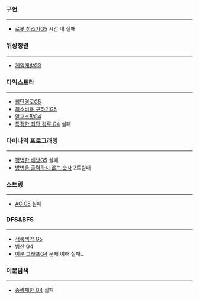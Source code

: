 ### 구현

---

* [로봇 청소기G5](https://www.acmicpc.net/problem/14503) 시간 내 실패



### 위상정렬

---

* [게임개발G3](https://www.acmicpc.net/problem/1516)



### 다익스트라

---

* [최단경로G5](https://www.acmicpc.net/problem/1753)
* [최소비용 구하기G5](https://www.acmicpc.net/problem/1916)
* [알고스팟G4](https://www.acmicpc.net/problem/1261)
* [특정한 최단 경로 G4](https://www.acmicpc.net/problem/1504) 실패



### 다이나믹 프로그래밍

---

* [평범한 배낭G5](https://www.acmicpc.net/problem/12865) 실패
* [방법을 출력하지 않는 숫자](https://www.acmicpc.net/problem/13392) 2트실패



### 스트링

---

* [AC G5](https://www.acmicpc.net/problem/5430) 실패



### DFS&BFS

---

* [적록색약 G5](https://www.acmicpc.net/problem/10026)
* [빙산 G4](https://www.acmicpc.net/problem/2573)
* [이분 그래프G4](https://www.acmicpc.net/problem/1707) 문제 이해 실패..



### 이분탐색

---

* [중량제한 G4](https://www.acmicpc.net/problem/1939) 실패
